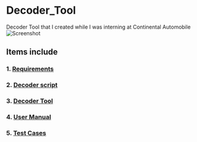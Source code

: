 # Decoder_Tool

Decoder Tool that I created while I was interning at Continental Automobile 
![Screenshot](https://user-images.githubusercontent.com/101156282/180607700-64ff8aea-7e3f-4169-a18d-20c65cdcc2f0.jpg)


## Items include
### 1. [Requirements](/Requirements.xlsx)

### 2. [Decoder script](/decoder.py)
### 3. [Decoder Tool](/Decoder.exe)
### 4. [User Manual](/User_manual.pdf)
### 5. [Test Cases](/Test_cases.xlsx)
